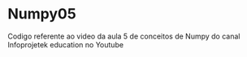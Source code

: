 # Numpy05
Codigo referente ao video da aula 5 de conceitos de Numpy do canal Infoprojetek education no  Youtube
